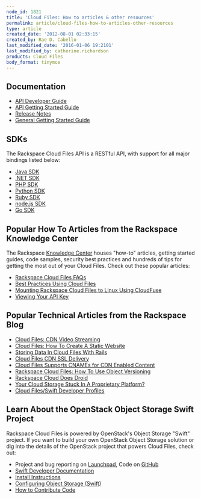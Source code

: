 ```yaml
---
node_id: 1821
title: 'Cloud Files: How to articles & other resources'
permalink: article/cloud-files-how-to-articles-other-resources
type: article
created_date: '2012-08-01 02:33:15'
created_by: Rae D. Cabello
last_modified_date: '2016-01-06 19:2101'
last_modified_by: catherine.richardson
products: Cloud Files
body_format: tinymce
---
```


Documentation
-------------

-   [API Developer
    Guide](https://developer.rackspace.com/docs/cloud-files/v1/developer-guide/)
-   [API Getting Started
    Guide](https://developer.rackspace.com/docs/cloud-files/v1/developer-guide/#getting-started)
-   [Release
    Notes](https://developer.rackspace.com/docs/cloud-files/v1/developer-guide/#document-release-notes)
-   [General Getting Started
    Guide](https://www.rackspace.com/knowledge_center/getting-started/cloud-files)

SDKs
----

The Rackspace Cloud Files API is a RESTful API, with support for all
major bindings listed below:

-   [Java SDK](https://developer.rackspace.com/sdks/java/)
-   [.NET SDK](https://developer.rackspace.com/sdks/dot-net/)
-   [PHP SDK](https://developer.rackspace.com/sdks/php/)
-   [Python SDK](https://developer.rackspace.com/sdks/python/)
-   [Ruby SDK](https://developer.rackspace.com/sdks/ruby/)
-   [node.js SDK](https://developer.rackspace.com/sdks/node-js/)
-   [Go SDK](https://developer.rackspace.com/sdks/golang/)

Popular How To Articles from the Rackspace Knowledge Center
-----------------------------------------------------------

The Rackspace [Knowledge
Center](http://www.rackspace.com/knowledge_center/) houses "how-to"
articles, getting started guides, code samples, security best practices
and hundreds of tips for getting the most out of your Cloud Files. 
Check out these popular articles:

-   [Rackspace Cloud Files
    FAQs](http://www.rackspace.com/knowledge_center/product-faq/cloud-files)
-   [Best Practices Using Cloud
    Files](https://www.rackspace.com/knowledge_center/article/best-practices-for-using-cloud-files)
-   [Mounting Rackspace Cloud Files to Linux Using
    CloudFuse](http://www.rackspace.com/knowledge_center/article/mounting-rackspace-cloud-files-to-linux-using-cloudfuse)
-   [Viewing Your API
    Key](http://www.rackspace.com/knowledge_center/article/view-and-reset-your-api-key)

Popular Technical Articles from the Rackspace Blog
--------------------------------------------------

-   [Cloud Files: CDN Video
    Streaming](http://www.rackspace.com/blog/cloud-files-adds-cdn-video-streaming/)
-   [Cloud Files: How To Create A Static
    Website](http://www.rackspace.com/blog/rackspace-cloud-files-how-to-create-a-static-website/)
-   [Storing Data In Cloud Files With
    Rails](http://www.rackspace.com/blog/storing-data-in-cloud-files-with-rails/)
-   [Cloud Files CDN SSL
    Delivery](http://www.rackspace.com/blog/rackspace-cloud-files-cdn-launches-ssl-delivery/)
-   [Cloud Files Supports CNAMEs for CDN Enabled
    Content](http://www.rackspace.com/blog/its-here-cloud-files-now-supports-cnames-for-cdn-enabled-content/)
-   [Rackspace Cloud Files: How To Use Object
    Versioning](http://www.rackspace.com/blog/rackspace-cloud-files-how-to-use-object-versioning/)
-   [Rackspace Cloud Does
    Droid](http://www.rackspace.com/blog/rackspace-cloud-does-droid/)
-   [Your Cloud Storage Stuck In A Proprietary
    Platform?](http://www.rackspace.com/blog/cloud-files-updates/)
-   [Cloud Files/Swift Developer
    Profiles](http://c1776742.cdn.cloudfiles.rackspacecloud.com/downloads/pdfs/CloudFilesSwiftDevelopers.pdf)

Learn About the OpenStack Object Storage Swift Project
------------------------------------------------------

Rackspace Cloud Files is powered by OpenStack's Object Storage "Swift"
project.  If you want to build your own OpenStack Object Storage
solution or dig into the details of the OpenStack project that powers
Cloud Files, check out:

-   Project and bug reporting on
    [Launchpad](https://launchpad.net/swift), Code on
    [GitHub](https://github.com/openstack/swift)
-   [Swift Developer Documentation](http://swift.openstack.org)
-   [Install
    Instructions](http://wiki.openstack.org/InstallInstructions/Swift)
-   [Configuring Object Storage
    (Swift)](http://wiki.openstack.org/ConfigureSwift)
-   [How to Contribute Code](http://wiki.openstack.org/HowToContribute)


